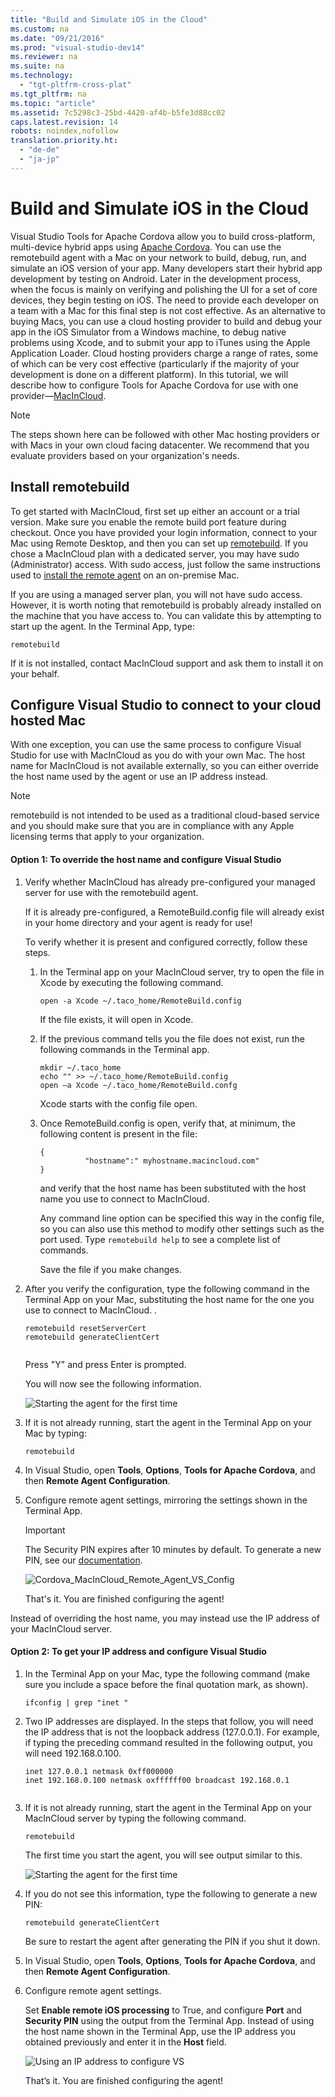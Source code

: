 ```yaml
---
title: "Build and Simulate iOS in the Cloud"
ms.custom: na
ms.date: "09/21/2016"
ms.prod: "visual-studio-dev14"
ms.reviewer: na
ms.suite: na
ms.technology: 
  - "tgt-pltfrm-cross-plat"
ms.tgt_pltfrm: na
ms.topic: "article"
ms.assetid: 7c5298c3-25bd-4420-af4b-b5fe3d88cc02
caps.latest.revision: 14
robots: noindex,nofollow
translation.priority.ht: 
  - "de-de"
  - "ja-jp"
---
```

# Build and Simulate iOS in the Cloud
Visual Studio Tools for Apache Cordova allow you to build cross-platform, multi-device hybrid apps using [Apache Cordova](http://cordova.apache.org). You can use the remotebuild agent with a Mac on your network to build, debug, run, and simulate an iOS version of your app. Many developers start their hybrid app development by testing on Android. Later in the development process, when the focus is mainly on verifying and polishing the UI for a set of core devices, they begin testing on iOS. The need to provide each developer on a team with a Mac for this final step is not cost effective. As an alternative to buying Macs, you can use a cloud hosting provider to build and debug your app in the iOS Simulator from a Windows machine, to debug native problems using Xcode, and to submit your app to iTunes using the Apple Application Loader. Cloud hosting providers charge a range of rates, some of which can be very cost effective (particularly if the majority of your development is done on a different platform). In this tutorial, we will describe how to configure Tools for Apache Cordova for use with one provider—[MacInCloud](http://www.macincloud.com).  
  
> [!NOTE]
>  The steps shown here can be followed with other Mac hosting providers or with Macs in your own cloud facing datacenter. We recommend that you evaluate providers based on your organization's needs.  
  
## Install remotebuild  
 To get started with MacInCloud, first set up either an account or a trial version. Make sure you enable the remote build port feature during checkout. Once you have provided your login information, connect to your Mac using Remote Desktop, and then you can set up [remotebuild](http://go.microsoft.com/fwlink/?LinkId=618169). If you chose a MacInCloud plan with a dedicated server, you may have sudo (Administrator) access. With sudo access, just follow the same instructions used to [install the remote agent](https://msdn.microsoft.com/library/dn757054.aspx#ios) on an on-premise Mac.  
  
 If you are using a managed server plan, you will not have sudo access. However, it is worth noting that remotebuild is probably already installed on the machine that you have access to. You can validate this by attempting to start up the agent. In the Terminal App, type:  
  
```  
remotebuild  
```  
  
 If it is not installed, contact MacInCloud support and ask them to install it on your behalf.  
  
##  <a name="ConfigureVS"></a> Configure Visual Studio to connect to your cloud hosted Mac  
 With one exception, you can use the same process to configure Visual Studio for use with MacInCloud as you do with your own Mac. The host name for MacInCloud is not available externally, so you can either override the host name used by the agent or use an IP address instead.  
  
> [!NOTE]
>  remotebuild is not intended to be used as a traditional cloud-based service and you should make sure that you are in compliance with any Apple licensing terms that apply to your organization.  
  
#### Option 1: To override the host name and configure Visual Studio  
  
1.  Verify whether MacInCloud has already pre-configured your managed server for use with the remotebuild agent.  
  
     If it is already pre-configured, a RemoteBuild.config file will already exist in your home directory and your agent is ready for use!  
  
     To verify whether it is present and configured correctly, follow these steps.  
  
    1.  In the Terminal app on your MacInCloud server, try to open the file in Xcode by executing the following command.  
  
        ```  
        open -a Xcode ~/.taco_home/RemoteBuild.config  
        ```  
  
         If the file exists, it will open in Xcode.  
  
    2.  If the previous command tells you the file does not exist, run the following commands in the Terminal app.  
  
        ```  
        mkdir ~/.taco_home   
        echo "" >> ~/.taco_home/RemoteBuild.config  
        open –a Xcode ~/.taco_home/RemoteBuild.confg  
        ```  
  
         Xcode starts with the config file open.  
  
    3.  Once RemoteBuild.config is open, verify that, at minimum, the following content is present in the file:  
  
        ```  
        {  
                  "hostname":" myhostname.macincloud.com"   
        }  
        ```  
  
         and verify that the host name has been substituted with the host name you use to connect to MacInCloud.  
  
         Any command line option can be specified this way in the config file, so you can also use this method to modify other settings such as the port used. Type `remotebuild help` to see a complete list of commands.  
  
         Save the file if you make changes.  
  
2.  After you verify the configuration, type the following command in the Terminal App on your Mac, substituting the host name for the one you use to connect to MacInCloud. .  
  
    ```  
    remotebuild resetServerCert  
    remotebuild generateClientCert  
  
    ```  
  
     Press "Y" and press Enter is prompted.  
  
     You will now see the following information.  
  
     ![Starting the agent for the first time](../vs140/media/cordova_macincloud_ios_install_agent.png "Cordova_MacInCloud_iOS_Install_Agent")  
  
3.  If it is not already running, start the agent in the Terminal App on your Mac by typing:  
  
    ```  
    remotebuild  
    ```  
  
4.  In Visual Studio, open **Tools**, **Options**, **Tools for Apache Cordova**, and then **Remote Agent Configuration**.  
  
5.  Configure remote agent settings, mirroring the settings shown in the Terminal App.  
  
    > [!IMPORTANT]
    >  The Security PIN expires after 10 minutes by default. To generate a new PIN, see our [documentation](https://msdn.microsoft.com/library/dn771551.aspx#IosPin).  
  
     ![Cordova&#95;MacInCloud&#95;Remote&#95;Agent&#95;VS&#95;Config](../vs140/media/cordova_macincloud_remote_agent_vs_config.png "Cordova_MacInCloud_Remote_Agent_VS_Config")  
  
     That's it. You are finished configuring the agent!  
  
 Instead of overriding the host name, you may instead use the IP address of your MacInCloud server.  
  
#### Option 2: To get your IP address and configure Visual Studio  
  
1.  In the Terminal App on your Mac, type the following command (make sure you include a space before the final quotation mark, as shown).  
  
    ```  
    ifconfig | grep "inet "  
    ```  
  
2.  Two IP addresses are displayed. In the steps that follow, you will need the IP address that is not the loopback address (127.0.0.1). For example, if typing the preceding command resulted in the following output, you will need 192.168.0.100.  
  
    ```  
    inet 127.0.0.1 netmask 0xff000000  
    inet 192.168.0.100 netmask oxffffff00 broadcast 192.168.0.1  
  
    ```  
  
3.  If it is not already running, start the agent in the Terminal App on your MacInCloud server by typing the following command.  
  
    ```  
    remotebuild  
    ```  
  
     The first time you start the agent, you will see output similar to this.  
  
     ![Starting the agent for the first time](../vs140/media/cordova_macincloud_ios_install_agent.png "Cordova_MacInCloud_iOS_Install_Agent")  
  
4.  If you do not see this information, type the following to generate a new PIN:  
  
    ```  
    remotebuild generateClientCert  
    ```  
  
     Be sure to restart the agent after generating the PIN if you shut it down.  
  
5.  In Visual Studio, open **Tools**, **Options**, **Tools for Apache Cordova**, and then **Remote Agent Configuration**.  
  
6.  Configure remote agent settings.  
  
     Set **Enable remote iOS processing** to True, and configure **Port** and **Security PIN** using the output from the Terminal App. Instead of using the host name shown in the Terminal App, use the IP address you obtained previously and enter it in the **Host** field.  
  
     ![Using an IP address to configure VS](../vs140/media/cordova_macincloud_remote_agent_vs_config_ip.png "Cordova_MacInCloud_Remote_Agent_VS_Config_IP")  
  
     That’s it. You are finished configuring the agent!